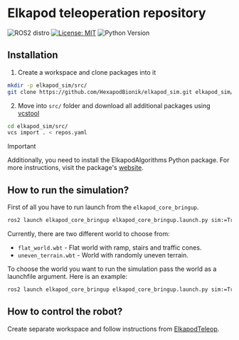 # Elkapod teleoperation repository
![ROS2 distro](https://img.shields.io/badge/ros--version-humble-blue)
[![License: MIT](https://img.shields.io/badge/License-MIT-yellow.svg)](https://opensource.org/licenses/MIT)
![Python Version](https://img.shields.io/badge/python-3.10-g.svg)

## Installation
1. Create a workspace and clone packages into it
```bash
mkdir -p elkapod_sim/src/
git clone https://github.com/HexapodBionik/elkapod_sim.git elkapod_sim/src/
```
2. Move into `src/` folder and download all additional packages using [vcstool](http://wiki.ros.org/vcstool)
```bash
cd elkapod_sim/src/
vcs import . < repos.yaml
```
> [!IMPORTANT]
> 
> Additionally, you need to install the ElkapodAlgorithms Python package. For more instructions, visit the package's [website](https://github.com/HexapodBionik/ElkapodAlgorithms.git).
>

## How to run the simulation?
First of all you have to run launch from the `elkapod_core_bringup`.

```bash
ros2 launch elkapod_core_bringup elkapod_core_bringup.launch.py sim:=True
```

Currently, there are two different world to choose from:
- `flat_world.wbt` - Flat world with ramp, stairs and traffic cones.
- `uneven_terrain.wbt` - World with randomly uneven terrain.

To choose the world you want to run the simulation pass the world as a launchfile argument. Here is an example:

```bash
ros2 launch elkapod_core_bringup elkapod_core_bringup.launch.py sim:=True world:="flat_world.wbt"
```

## How to control the robot?
Create separate workspace and follow instructions from [ElkapodTeleop](https://github.com/HexapodBionik/elkapod_teleop.git).
